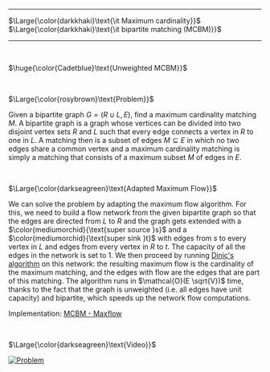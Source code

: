 _____________________________________
$\Large{\color{darkkhaki}\text{\it Maximum cardinality}}$  
$\Large{\color{darkkhaki}\text{\it bipartite matching (MCBM)}}$  
_____________________________________

<br/>

$\huge{\color{Cadetblue}\text{Unweighted MCBM}}$ 

<br/>

$\Large{\color{rosybrown}\text{Problem}}$

Given a bipartite graph $G = (R \cup L, E)$, find a maximum cardinality matching $M$. A bipartite graph is a graph whose vertices can be divided into two disjoint vertex sets $R$ and $L$ such that every edge connects a vertex in $R$ to one in $L$. A matching then is a subset of edges $M \subseteq E$ in which no two edges share a common vertex and a maximum cardinality matching is simply a matching that consists of a maximum subset $M$ of edges in $E$.

<br/>

$\Large{\color{darkseagreen}\text{Adapted Maximum Flow}}$  

We can solve the problem by adapting the maximum flow algorithm. For this, we need to build a flow network from the given bipartite graph so that the edges are directed from $L$ to $R$ and the graph gets extended with a $\color{mediumorchid}{\text{super source }s}$ and a $\color{mediumorchid}{\text{super sink }t}$ with edges from $s$ to every vertex in $L$ and edges from every vertex in $R$ to $t$. The capacity of all the edges in the network is set to 1. We then proceed by running [Dinic's algorithm](../MF-ford-fulkerson/ffm-3.c) on this network: the resulting maximum flow is the cardinality of the maximum matching, and the edges with flow are the edges that are part of this matching. The algorithm runs in $\mathcal{O}(E \sqrt{V})$ time, thanks to the fact that the graph is unweighted (i.e. all edges have unit capacity) and bipartite, which speeds up the network flow computations.

Implementation: [MCBM - Maxflow](https://github.com/pl3onasm/AADS/blob/main/algorithms/graphs/MCBM-dinitz/dinitz.c)

<br/>

$\Large{\color{darkseagreen}\text{Video}}$

[![Problem](https://img.youtube.com/vi/GhjwOiJ4SqU/0.jpg)](https://www.youtube.com/watch?v=GhjwOiJ4SqU)